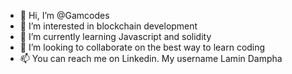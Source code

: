 - 👋 Hi, I’m @Gamcodes
- 👀 I’m interested in blockchain development
- 🌱 I’m currently learning Javascript and solidity
- 💞️ I’m looking to collaborate on the best way to learn coding
- 📫 You can reach me on Linkedin. My username Lamin Dampha

<!---
Gamcodes/Gamcodes is a ✨ special ✨ repository because its `README.md` (this file) appears on your GitHub profile.
You can click the Preview link to take a look at your changes.
--->
